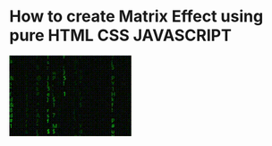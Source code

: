 # How to create Matrix Effect using pure HTML CSS JAVASCRIPT

<img src="../../img/matrix.gif" alt="Matrix Effect JS Canavs Javascript Css" />